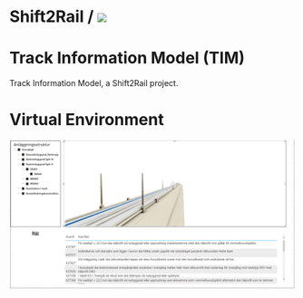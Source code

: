 # Shift2Rail / <img src="https://www.cooperationtool.eu/projects/images/projects/rmmwt4lcynx.jpg"/>

# Track Information Model (TIM)

Track Information Model, a Shift2Rail project.





# Virtual Environment
<img src="Virtual Environment/TIM_VE_1.png"
     alt="TIM"
     style="width: 800px" />
